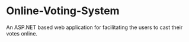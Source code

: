 # Online-Voting-System
An ASP.NET based web application for facilitating the users to cast their votes online. 
